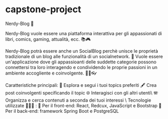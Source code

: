 # capstone-project

Nerdy-Blog 🤖

Nerdy-Blog vuole essere una piattaforma interattiva per gli appassionati
di libri, comics, gaming, attualità, ecc. 📚🎮

Nerdy-Blog potrà essere anche un SocialBlog perchè unisce le proprietà
tradizionale di un blog alle funzionalità di un socialnetwork. 👾
Vuole essere un'applicazione dove gli appassioanti delle suddette
categorie possono connettersi tra loro interagendo e condividendo le
proprie passioni in un ambiente accogliente e coinvolgente. 🫶🏼👓

Caratteristiche principali:
🔭 Esplora e segui i tuoi topics preferiti
🖋️ Crea post coinvolgenti specificando il topic
🌐 Interagisci con gli altri utenti\\
🪗 Organizza e cerca contenuti a seconda dei tuoi interessi
\\
Tecnologie utilizzate 🧑🏽‍💻 :
🌅 Per il front-end: React, Redcux, JavaScript e Bootstrap
🧬 Per il back-end: framework Spring Boot e PostgreSQL

